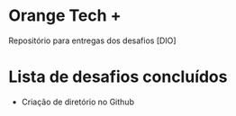 # Orange Tech +
Repositório para entregas dos desafios [DIO] 

# Lista de desafios concluídos
- Criação de diretório no Github
